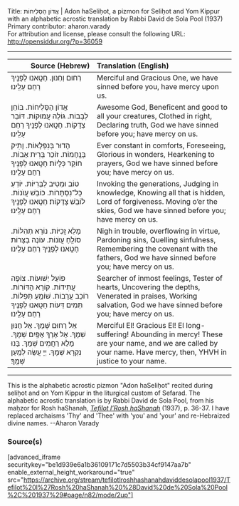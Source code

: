 <html>
<head></head>
<body>
Title: אֲדוֹן הַסְּלִיחוֹת | Adon haSeliḥot, a pizmon for Seliḥot and Yom Kippur with an alphabetic acrostic translation by Rabbi David de Sola Pool (1937)<br />
Primary contributor: aharon.varady<br />
For attribution and license, please consult the following URL: <a href="http://opensiddur.org/?p=36059">http://opensiddur.org/?p=36059</a>
<p />
<hr />

<table style="margin-left: auto;margin-right: auto;" class="draggable">
<thead><tr><th id="x" style="text-align: right;">Source (Hebrew)</th><th style="text-align: left;">Translation (English)</th></tr></thead>
<tbody>
<tr><td style="vertical-align:top;">
<div class="liturgy"><span lang="he">
רַחוּם וְחַנּוּן. 
חָטָֽאנוּ לְפָנֶֽיךָ 
רַחֵם עָלֵֽינוּ׃
</span></div></td>
 
<td style="vertical-align:top;">
<div class="english">
Merciful and Gracious One, 
we have sinned before you, 
have mercy upon us.
</div></td></tr>


<tr><td style="vertical-align:top;">
<div class="liturgy"><span lang="he">
<span class="acrostic">אֲ</span>דוֹן הַסְּלִיחוֹת. 
<span class="acrostic">בּ</span>וֹחֵן לְבָבוֹת. 
<span class="acrostic">גּ</span>וֹלֶה עֲמוּקוֹת. 
<span class="acrostic">דּ</span>וֹבֵר צְדָקוֹת. 
חָטָֽאנוּ לְפָנֶֽיךָ 
רַחֵם עָלֵֽינוּ׃
</span></div></td>
 
<td style="vertical-align:top;">
<div class="english">
<span class="acrostic">A</span>wesome God, 
<span class="acrostic">B</span>eneficent and good to all your creatures, 
<span class="acrostic">C</span>lothed in right, 
<span class="acrostic">D</span>eclaring truth,
God we have sinned before you; 
have mercy on us.
</div></td></tr>


<tr><td style="vertical-align:top;">
<div class="liturgy"><span lang="he">
<span class="acrostic">הָ</span>דוּר בְּנִפְלָאוֹת. 
<span class="acrostic">וָ</span>תִיק בְּנֶֽחָמוֹת. 
<span class="acrostic">ז</span>וֹכֵר בְּרִית אָבוֹת. 
חוֹקֵר כְּלָיוֹת׃ 
חָטָֽאנוּ לְפָנֶֽיךָ 
רַחֵם עָלֵֽינוּ׃
</span></div></td>
 
<td style="vertical-align:top;">
<div class="english">
<span class="acrostic">E</span>ver constant in comforts, 
<span class="acrostic">F</span>oreseeing, 
<span class="acrostic">G</span>lorious in wonders, 
<span class="acrostic">H</span>earkening to prayers,  
God we have sinned before you; 
have mercy on us.
</div></td></tr>


<tr><td style="vertical-align:top;">
<div class="liturgy"><span lang="he">
<span class="acrostic">ט</span>וֹב וּמֵטִיב לַבְּרִיּוֹת. 
<span class="acrostic">י</span>וֹדֵעַ כָּל־נִסְתָּרוֹת. 
<span class="acrostic">כּ</span>וֹבֵשׁ עֲוֺנוֹת. 
<span class="acrostic">ל</span>וֹבֵשׁ צְדָקוֹת׃ 
חָטָֽאנוּ לְפָנֶֽיךָ 
רַחֵם עָלֵֽינוּ׃
</span></div></td>
 
<td style="vertical-align:top;">
<div class="english">
<span class="acrostic">I</span>nvoking the generations, 
<span class="acrostic">J</span>udging in knowledge, 
<span class="acrostic">K</span>nowing all that is hidden, 
<span class="acrostic">L</span>ord of forgiveness. 
<span class="acrostic">M</span>oving o’er the skies,
God we have sinned before you; 
have mercy on us.
</div></td></tr>


<tr><td style="vertical-align:top;">
<div class="liturgy"><span lang="he">
<span class="acrostic">מָ</span>לֵא זָֽכִיּוֹת. 
<span class="acrostic">נ</span>וֹרָא תְהִלּוֹת. 
<span class="acrostic">ס</span>וֹלֵֽחַ עֲוֺנוֹת. 
<span class="acrostic">ע</span>וֹנֶה בַצָּרוֹת׃ 
חָטָֽאנוּ לְפָנֶֽיךָ 
רַחֵם עָלֵֽינוּ׃
</span></div></td>
 
<td style="vertical-align:top;">
<div class="english">
<span class="acrostic">N</span>igh in trouble, <span class="acrostic">o</span>verflowing in virtue, 
<span class="acrostic">P</span>ardoning sins, 
<span class="acrostic">Q</span>uelling sinfulness, 
<span class="acrostic">R</span>emembering the covenant with the fathers,
God we have sinned before you; 
have mercy on us.
</div></td></tr>


<tr><td style="vertical-align:top;">
<div class="liturgy"><span lang="he">
<span class="acrostic">פּ</span>וֹעֵל יְשׁוּעוֹת. 
<span class="acrostic">צ</span>וֹפֶה עֲתִידוֹת. 
<span class="acrostic">ק</span>וֹרֵא הַדּוֹרוֹת. 
<span class="acrostic">ר</span>וֹכֵב עֲרָבוֹת. 
<span class="acrostic">שׁ</span>וֹמֵֽעַ תְּפִלּוֹת. 
<span class="acrostic">תְּ</span>מִים דֵּעוֹת׃ 
חָטָֽאנוּ לְפָנֶֽיךָ 
רַחֵם עָלֵֽינוּ׃
</span></div></td>
 
<td style="vertical-align:top;">
<div class="english">
<span class="acrostic">S</span>earcher of inmost feelings, 
<span class="acrostic">T</span>ester of hearts, 
<span class="acrostic">U</span>ncovering the depths, 
<span class="acrostic">V</span>enerated in praises, 
<span class="acrostic">W</span>orking salvation,
God we have sinned before you; 
have mercy on us.
</div></td></tr>


<tr><td style="vertical-align:top;">
<div class="liturgy"><span lang="he">
אֵל רַחוּם שְׁמָךְ. 
אֵל חַנּוּן שְׁמָךְ. 
אֵל אֶרֶךְ אַפַּֽיִם שְׁמָךְ. 
מָלֵא רַחֲמִים שְׁמָךְ. 
בָּנוּ נִקְרָא שְׁמָךְ. 
יְיָ עֲשֵׂה לְמַֽעַן שְׁמֶֽךָ׃
</span></div></td>
 
<td style="vertical-align:top;">
<div class="english">
Merciful El! 
Gracious El! 
El long-suffering!
Abounding in mercy! These are your name, 
and we are called by your name. 
Have mercy, then, YHVH in justice to your name.
</div></td></tr>
</tbody></table>

<hr />

This is the alphabetic acrostic pizmon "Adon haSeliḥot" recited during seliḥot and on Yom Kippur in the liturgical custom of Sefarad. The alphabetic acrostic translation is by Rabbi David de Sola Pool, from his maḥzor for Rosh haShanah, <em><a href="/?p=27181">Tefilot l’Rosh haShanah</a></em> (1937), p. 36-37. I have replaced archaisms 'Thy' and 'Thee' with 'you' and 'your' and re-Hebraized divine names. --Aharon Varady 

<h3>Source(s)</h3>

[advanced_iframe securitykey="be1d939e6a1b36109171c7d5503b34cf9147aa7b" enable_external_height_workaround="true" src="https://archive.org/stream/tefilotlroshhashanahdaviddesolapool1937/Tefilot%20l%27Rosh%20haShanah%20%28David%20de%20Sola%20Pool%2C%201937%29#page/n82/mode/2up"]

&nbsp;
</body>
</html>